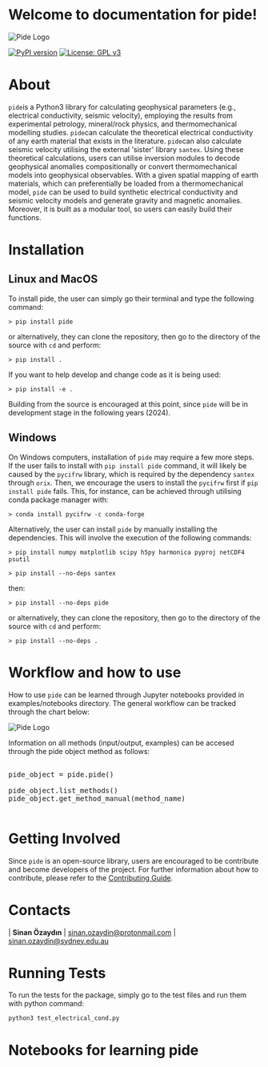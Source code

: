 # Welcome to documentation for pide!

![Pide Logo](../figures/pide_logo.png)

[![PyPI version](https://img.shields.io/pypi/v/pide.svg)](https://pypi.org/project/pide/) [![License: GPL v3](https://img.shields.io/badge/license-GPLv3-blue.svg)](https://www.gnu.org/licenses/gpl-3.0)

# About
`pide`is a Python3 library for calculating geophysical parameters (e.g., electrical conductivity, seismic velocity), employing the results from experimental petrology, mineral/rock physics, and thermomechanical modelling studies. `pide`can calculate the theoretical electrical conductivity of any earth material that exists in the literature. `pide`can also calculate seismic velocity utilising the external 'sister' library `santex`. Using these theoretical calculations, users can utilise inversion modules to decode geophysical anomalies compositionally or convert thermomechanical models into geophysical observables. With a given spatial mapping of earth materials, which can preferentially be loaded from a thermomechanical model, `pide` can be used to build synthetic electrical conductivity and seismic velocity models and generate gravity and magnetic anomalies. Moreover, it is built as a modular tool, so users can easily build their functions.

# Installation

## Linux and MacOS

To install pide, the user can simply go their terminal and type the following command:

`> pip install pide`

or alternatively, they can clone the repository, then go to the directory of the source with `cd` and perform:

`> pip install .`

If you want to help develop and change code as it is being used:

`> pip install -e .`

Building from the source is encouraged at this point, since `pide` will be in development stage in the following years (2024).

## Windows

On Windows computers, installation of `pide` may require a few more steps. If the user fails to install with `pip install pide` command, it will likely be caused by the `pycifrw` library, which is required by the dependency `santex` through `orix`. Then, we encourage the users to install the `pycifrw` first if `pip install pide` fails. This, for instance, can be achieved through utilising conda package manager with:

`> conda install pycifrw -c conda-forge`

Alternatively, the user can install `pide` by manually installing the dependencies. This will involve the execution of the following commands:

`> pip install numpy matplotlib scipy h5py harmonica pyproj netCDF4 psutil`

`> pip install --no-deps santex`

then:

`> pip install --no-deps pide`

or alternatively, they can clone the repository, then go to the directory of the source with `cd` and perform:

`> pip install --no-deps .`

# Workflow and how to use

How to use `pide` can be learned through Jupyter notebooks provided in examples/notebooks directory. The general workflow can be tracked through the chart below:

![Pide Logo](../paper/figures/pide_workflow.png)

Information on all methods (input/output, examples) can be accesed through the pide object method as follows:
<pre>

pide_object = pide.pide()

pide_object.list_methods()
pide_object.get_method_manual(method_name)

</pre>

# Getting Involved

Since `pide` is an open-source library, users are encouraged to be contribute and become developers of the project. For further information about how to contribute, please refer to the [Contributing Guide](https://github.com/sinanozaydin/pide/blob/post_joss/CONTRIBUTING.md).

# Contacts

| **Sinan Özaydın** | sinan.ozaydin@protonmail.com | sinan.ozaydin@sydney.edu.au

# Running Tests

To run the tests for the package, simply go to the test files and run them with python command:

`python3 test_electrical_cond.py`

# Notebooks for learning pide

```{include} Combined_Notebooks.md



